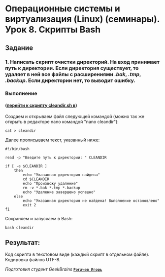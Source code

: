# Операционные системы и виртуализация (Linux) (семинары). Урок 8. Скрипты Bash

## Задание

### 1. Написать скрипт **очистки директорий**. На вход принимает путь к директории. Если директория существует, то удаляет в ней все файлы с расширениями *.bak*, *.tmp*, *.backup*. Если директории нет, то **выводит ошибку**.

### Выполнение 
#### ([перейти к скрипту cleandir.sh в](https://github.com/igrok04/Linux-Sem8-Bash.git))
Создаем и открываем файл следующей командой (можно так же открыть в редакторе nano командой "nano cleandir"):
```
cat > cleandir
```
Далее прописываем текст, указанный ниже:

```
#!/bin/bash

read -p "Введите путь к директории: " CLEANDIR

if [ -e $CLEANDIR ]
    then
        echo "Указанная директория найдена"
        cd $CLEANDIR
        echo "Произвожу удаление"
        rm -v *.bak *.tmp *.backup
        echo "Удаление завершено успешно"
    else
        echo "Указанная директория не найдена! Выполнение остановлено"
        exit 2
fi

```
Сохраняем и запускаем в Bash:
```
bash cleandir
```

## Результат:
Код скрипта в текстовом виде (каждый скрипт в отдельном файле). Кодировка файлов UTF-8.

*Подготовил студент GeekBrains* [**`Рогачев Игорь`**](https://gb.ru/users/4881667)
